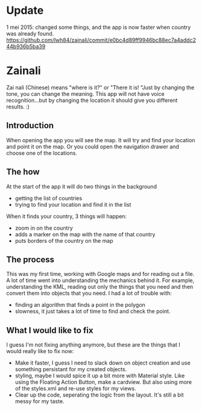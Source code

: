 # Update
1 mei 2015: changed some things, and the app is now faster when country was already found. 
https://github.com/lwh84/zainali/commit/e0bc4d89ff9946bc88ec7a4addc244b936b5ba39



# Zainali
Zai nali (Chinese) means "where is it?" or "There it is! "Just by changing the tone, you can change the meaning. This app will not have voice recognition...but by changing the location it should give you different results. :)

## Introduction
When opening the app you will see the map. It will try and find your location and point it on the map. Or you could open the navigation drawer and choose one of the locations.

## The how
At the start of the app it will do two things in the background
- getting the list of countries
- trying to find your location and find it in the list

When it finds your country, 3 things will happen:
- zoom in on the country
- adds a marker on the map with the name of that country
- puts borders of the country on the map

## The process
This was my first time, working with Google maps and for reading out a file. A lot of time went into understanding the mechanics behind it. For example, understanding the KML, reading out only the things that you need and then convert them into objects that you need. I had a lot of trouble with:
- finding an algorithm that finds a point in the polygon
- slowness, it just takes a lot of time to find and check the point.

## What I would like to fix
I guess I'm not fixing anything anymore, but these are the things that I would really like to fix now:
- Make it faster, I guess I need to slack down on object creation and use something persistant for my created objects.
- styling, maybe I would spice it up a bit more with Material style. Like using the Floating Action Button, make a cardview. But also using more of the styles.xml and re-use styles for my views.
- Clear up the code, seperating the logic from the layout. It's still a bit messy for my taste. 




